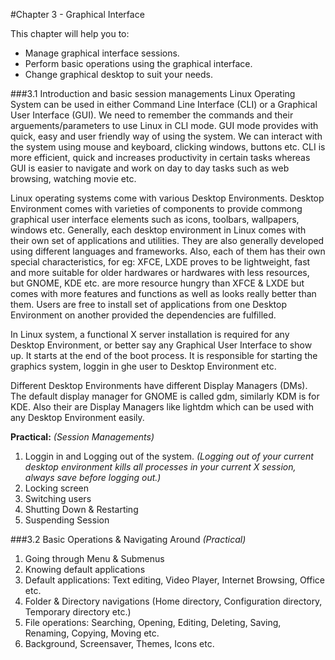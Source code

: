 #Chapter 3 - Graphical Interface

This chapter will help you to:  
* Manage graphical interface sessions.  
* Perform basic operations using the graphical interface.
* Change graphical desktop to suit your needs.

###3.1 Introduction and basic session managements
Linux Operating System can be used in either Command Line Interface (CLI) or a Graphical User Interface (GUI). We need to remember the commands and their arguements/parameters to use Linux in CLI mode. GUI mode provides with quick, easy and user friendly way of using the system. We can interact with the system using mouse and keyboard, clicking windows, buttons etc. CLI is more efficient, quick and increases productivity in certain tasks whereas GUI is easier to navigate and work on day to day tasks such as web browsing, watching movie etc.  

Linux operating systems come with various Desktop Environments. Desktop Environment comes with varieties of components to provide commong graphical user interface elements such as icons, toolbars, wallpapers, windows etc. Generally, each desktop environment in Linux comes with their own set of applications and utilities. They are also generally developed using different languages and frameworks. Also, each of them has their own special characteristics, for eg: XFCE, LXDE proves to be lightweight, fast and more suitable for older hardwares or hardwares with less resources, but GNOME, KDE etc. are more resource hungry than XFCE & LXDE but comes with more features and functions as well as looks really better than them. Users are free to install set of applications from one Desktop Environment on another provided the dependencies are fulfilled.  

In Linux system, a functional X server installation is required for any Desktop Environment, or better say any Graphical User Interface to show up. It starts at the end of the boot process. It is responsible for starting the graphics system, loggin in ghe user to Desktop Environment etc.  

Different Desktop Environments have different Display Managers (DMs). The default display manager for GNOME is called gdm, similarly KDM is for KDE. Also their are Display Managers like lightdm which can be used with any Desktop Environment easily.

**Practical:**  *(Session Managements)*  
1. Loggin in and Logging out of the system. *(Logging out of your current desktop environment kills all processes in your current X session, always save before logging out.)*  
2. Locking screen  
3. Switching users  
4. Shutting Down & Restarting  
5. Suspending Session  

###3.2 Basic Operations & Navigating Around *(Practical)*
1. Going through Menu & Submenus
1. Knowing default applications
1. Default applications: Text editing, Video Player, Internet Browsing, Office etc.
1. Folder & Directory navigations (Home directory, Configuration directory, Temporary directory etc.)
1. File operations: Searching, Opening, Editing, Deleting, Saving, Renaming, Copying, Moving etc.
1. Background, Screensaver, Themes, Icons etc.



